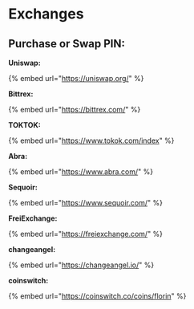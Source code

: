 # Exchanges

## Purchase or Swap PIN: 

**Uniswap:**

{% embed url="https://uniswap.org/" %}

**Bittrex:**

{% embed url="https://bittrex.com/" %}

**TOKTOK:**

{% embed url="https://www.tokok.com/index" %}

**Abra:**

{% embed url="https://www.abra.com/" %}

**Sequoir:**

{% embed url="https://www.sequoir.com/" %}

**FreiExchange:**

{% embed url="https://freiexchange.com/" %}

**changeangel:**

{% embed url="https://changeangel.io/" %}

**coinswitch:**

{% embed url="https://coinswitch.co/coins/florin" %}

